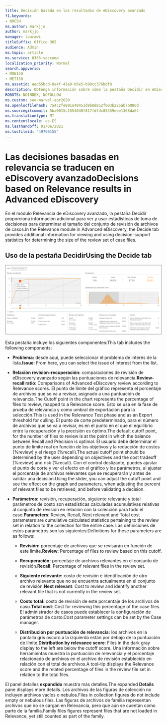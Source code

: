 ```yaml
---
title: Decisión basada en los resultados de eDiscovery avanzado
f1.keywords:
- NOCSH
ms.author: markjjo
author: markjjo
manager: laurawi
titleSuffix: Office 365
audience: Admin
ms.topic: article
ms.service: O365-seccomp
localization_priority: Normal
search.appverid:
- MOE150
- MET150
ms.assetid: aed65bcd-0a4f-43e9-b5e5-b98cc376bdf8
description: Obtenga información sobre cómo la pestaña Decidir en eDiscovery avanzado proporciona datos que pueden ayudarle a determinar el tamaño correcto del conjunto de revisión de archivos de casos.
ROBOTS: NOINDEX, NOFOLLOW
ms.custom: seo-marvel-apr2020
ms.openlocfilehash: 7a4c2fe891a48451d9b8d852f603b225ab7b080d
ms.sourcegitcommit: 5ba0015c1554048f817fdfdc85359eee1368da64
ms.translationtype: MT
ms.contentlocale: es-ES
ms.lasthandoff: 01/06/2021
ms.locfileid: "49769155"
---
```

# <a name="decisions-based-on-relevance-results-in-advanced-ediscovery"></a><span data-ttu-id="e011c-103">Las decisiones basadas en relevancia se traducen en eDiscovery avanzado</span><span class="sxs-lookup"><span data-stu-id="e011c-103">Decisions based on Relevance results in Advanced eDiscovery</span></span>
  
<span data-ttu-id="e011c-104">En el módulo Relevancia de eDiscovery avanzado, la pestaña Decidir proporciona información adicional para ver y usar estadísticas de toma de decisiones para determinar el tamaño del conjunto de revisión de archivos de casos.</span><span class="sxs-lookup"><span data-stu-id="e011c-104">In the Relevance module in Advanced eDiscovery, the Decide tab provides additional information for viewing and using decision-support statistics for determining the size of the review set of case files.</span></span>
  
## <a name="using-the-decide-tab"></a><span data-ttu-id="e011c-105">Uso de la pestaña Decidir</span><span class="sxs-lookup"><span data-stu-id="e011c-105">Using the Decide tab</span></span>

![Decisión de relevancia](../media/f32fed89-f3b5-404a-90c7-ea25d2eb58a9.png)
  
<span data-ttu-id="e011c-107">Esta pestaña incluye los siguientes componentes:</span><span class="sxs-lookup"><span data-stu-id="e011c-107">This tab includes the following components:</span></span>
  
- <span data-ttu-id="e011c-108">**Problema:** desde aquí, puede seleccionar el problema de interés de la lista.</span><span class="sxs-lookup"><span data-stu-id="e011c-108">**Issue**: From here, you can select the issue of interest from the list.</span></span>

- <span data-ttu-id="e011c-109">**Relación revisión-recuperación:** comparaciones de revisión de eDiscovery avanzado según las puntuaciones de relevancia.</span><span class="sxs-lookup"><span data-stu-id="e011c-109">**Review-recall ratio**: Comparisons of Advanced eDiscovery review according to Relevance scores.</span></span> <span data-ttu-id="e011c-110">El punto de límite del gráfico representa el porcentaje de archivos que se va a revisar, asignado a una puntuación de relevancia.</span><span class="sxs-lookup"><span data-stu-id="e011c-110">The Cutoff point in the chart represents the percentage of files to review, mapped to a Relevance score.</span></span> <span data-ttu-id="e011c-111">Esto se usa en la fase de prueba de relevancia y como umbral de exportación para la selección.</span><span class="sxs-lookup"><span data-stu-id="e011c-111">This is used in the Relevance Test phase and as an Export threshold for culling.</span></span> <span data-ttu-id="e011c-112">El punto de corte predeterminado, para el número de archivos que se va a revisar, es en el punto en el que el equilibrio entre la recuperación y la precisión es óptimo.</span><span class="sxs-lookup"><span data-stu-id="e011c-112">The default cutoff point, for the number of files to review is at the point in which the balance between Recall and Precision is optimal.</span></span> <span data-ttu-id="e011c-113">El usuario debe determinar el punto de límite real en función de los objetivos y la reducción de costos (%review) y el riesgo (%recall).</span><span class="sxs-lookup"><span data-stu-id="e011c-113">The actual cutoff point should be determined by the user depending on objectives and the cost tradeoff (%review) and risk (%recall).</span></span> <span data-ttu-id="e011c-114">Con el control deslizante, puedes ajustar el punto de corte y ver el efecto en el gráfico y los parámetros, al ajustar el porcentaje de archivos relevantes que se recuperarán y antes de validar una decisión.</span><span class="sxs-lookup"><span data-stu-id="e011c-114">Using the slider, you can adjust the cutoff point and see the effect on the graph and parameters, when adjusting the percent of relevant files to be retrieved, and before validating a decision.</span></span>

- <span data-ttu-id="e011c-115">**Parámetros:** revisión, recuperación, siguiente relevante y total parámetros de costo son estadísticas calculadas acumulativas relativas al conjunto de revisión en relación con la colección para todo el caso.</span><span class="sxs-lookup"><span data-stu-id="e011c-115">**Parameters**: Review, Recall, Next relevant and Total cost parameters are cumulative calculated statistics pertaining to the review set in relation to the collection for the entire case.</span></span> <span data-ttu-id="e011c-116">Las definiciones de estos parámetros son las siguientes:</span><span class="sxs-lookup"><span data-stu-id="e011c-116">Definitions for these parameters are as follows:</span></span>

  - <span data-ttu-id="e011c-117">**Revisión:** porcentaje de archivos que se revisarán en función de este límite.</span><span class="sxs-lookup"><span data-stu-id="e011c-117">**Review**: Percentage of files to review based on this cutoff.</span></span>

  - <span data-ttu-id="e011c-118">**Recuperación:** porcentaje de archivos relevantes en el conjunto de revisión.</span><span class="sxs-lookup"><span data-stu-id="e011c-118">**Recall**: Percentage of relevant files in the review set.</span></span>

  - <span data-ttu-id="e011c-119">**Siguiente relevante:** costo de revisión e identificación de otro archivo relevante que no se encuentra actualmente en el conjunto de revisión.</span><span class="sxs-lookup"><span data-stu-id="e011c-119">**Next relevant**: Cost to review and identify another relevant file that is not currently in the review set.</span></span>

  - <span data-ttu-id="e011c-120">**Costo total:** costo de revisión de este porcentaje de los archivos de caso.</span><span class="sxs-lookup"><span data-stu-id="e011c-120">**Total cost**: Cost for reviewing this percentage of the case files.</span></span> <span data-ttu-id="e011c-121">El administrador de casos puede establecer la configuración de parámetros de costo.</span><span class="sxs-lookup"><span data-stu-id="e011c-121">Cost parameter settings can be set by the Case manager.</span></span>

  - <span data-ttu-id="e011c-122">**Distribución por puntuación de relevancia:** los archivos en la pantalla gris oscuro a la izquierda están por debajo de la puntuación de límite.</span><span class="sxs-lookup"><span data-stu-id="e011c-122">**Distribution by relevance score**: Files in the dark gray display to the left are below the cutoff score.</span></span> <span data-ttu-id="e011c-123">Una información sobre herramientas muestra la puntuación de relevancia y el porcentaje relacionado de archivos en el archivo de revisión establecido en relación con el total de archivos.</span><span class="sxs-lookup"><span data-stu-id="e011c-123">A tool-tip displays the Relevance score and the related percentage of files in the review file set in relation to the total files.</span></span>

<span data-ttu-id="e011c-124">El panel detalles **expandido** muestra más detalles.</span><span class="sxs-lookup"><span data-stu-id="e011c-124">The expanded **Details** pane displays more details.</span></span> <span data-ttu-id="e011c-125">Los archivos de las figuras de colección no incluyen archivos vacíos o nebulos.</span><span class="sxs-lookup"><span data-stu-id="e011c-125">Files in collection figures do not include empty or nebulous files.</span></span> <span data-ttu-id="e011c-126">Las figuras de archivos de familia representan archivos que no se cargan en Relevancia, pero que aún se cuentan como parte de la familia.</span><span class="sxs-lookup"><span data-stu-id="e011c-126">Family files figures represent files that are not loaded in Relevance, yet still counted as part of the family.</span></span>
